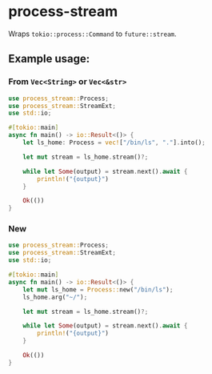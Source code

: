 # process-stream

Wraps `tokio::process::Command` to `future::stream`.

## Example usage:

### From `Vec<String>` or `Vec<&str>`

```rust
use process_stream::Process;
use process_stream::StreamExt;
use std::io;

#[tokio::main]
async fn main() -> io::Result<()> {
    let ls_home: Process = vec!["/bin/ls", "."].into();

    let mut stream = ls_home.stream()?;

    while let Some(output) = stream.next().await {
        println!("{output}")
    }

    Ok(())
}
```

### New

```rust
use process_stream::Process;
use process_stream::StreamExt;
use std::io;

#[tokio::main]
async fn main() -> io::Result<()> {
    let mut ls_home = Process::new("/bin/ls");
    ls_home.arg("~/");

    let mut stream = ls_home.stream()?;

    while let Some(output) = stream.next().await {
        println!("{output}")
    }

    Ok(())
}
```
